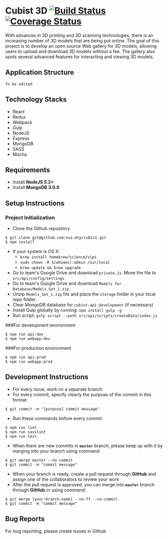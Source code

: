 # Cubist 3D [![Build Status](https://travis-ci.org/nus-mtp/cubist.svg?branch=master)](https://travis-ci.org/nus-mtp/cubist) [![Coverage Status](https://coveralls.io/repos/nus-mtp/cubist/badge.svg?branch=master&service=github)](https://coveralls.io/github/nus-mtp/cubist?branch=master)
With advances in 3D printing and 3D scanning technologies, there is an increasing number of 3D models that are being put online. The goal of this project is to develop an open source Web gallery for 3D models, allowing users to upload and download 3D models without a fee. The gallery also spots several advanced features for interacting and viewing 3D models.

## Application Structure
`To be edited`

## Technology Stacks
* React
* Redux
* Webpack
* Gulp
* NodeJS
* Express
* MongoDB
* SASS
* Mocha

## Requirements
* Install **NodeJS 5.2+**
* Install **MongoDB 3.0.0**

## Setup Instructions
### Project Initialization
 * Clone the Github repository

```
$ git clone git@github.com:nus-mtp/cubist.git
$ npm install
```

* If your system is OS X: 
  + `brew install homebrew/science/vips`
  + `sudo chown -R $(whoami):admin /usr/local`
  + `brew update && brew upgrade`
* Go to team's Google Drive and download `private.js`. Move the file to `src/api/config/settings`
* Go to team's Google Drive and download `Models for Database/Models_Set_1.zip`. 
* Unzip `Models_Set_1.zip` file and place the `storage` folder in your local repo folder.
* Clear MongoDB database for `cubist-api-development` (if necessary)
* Install Gulp globally by running: `npm install gulp -g`
* Run script: `gulp script --path src/api/scripts/createData/index.js`

###For development environment

```
$ npm run api-dev
$ npm run webapp-dev
```

###For production environment

```
$ npm run api-prod
$ npm run webapp-prod
```

## Development Instructions
* For every issue, work on a separate branch
* For every commit, specify clearly the purpose of the commit in this format:

```
$ git commit -m "[purpose] commit message"
```

* Run these commands before every commit:

```
$ npm run lint
$ npm run sasslint
$ npm run test
```

* When there are new commits in **`master`** branch, please keep up with it by merging into your branch using command:

```
$ git merge master --no-commit
$ git commit -m "commit message"
```

* When your branch is ready, create a pull request through **GitHub** and assign one of the collaborators to review your work
* After the pull request is approved, you can merge into **`master`** branch through **GitHub** or using command:

```
$ git merge [your-branch-name] --no-ff --no-commit
$ git commit -m "commit message"
```

## Bug Reports
For bug reporting, please create issues in Github
